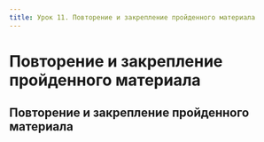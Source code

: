 ```yaml
---
title: Урок 11. Повторение и закрепление пройденного материала
---
```


# Повторение и закрепление пройденного материала

## Повторение и закрепление пройденного материала